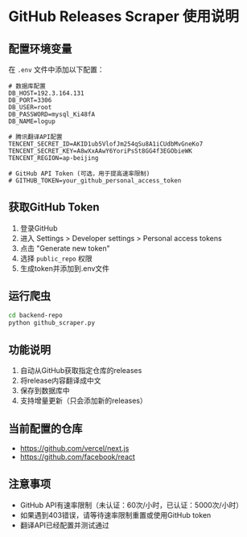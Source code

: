 # GitHub Releases Scraper 使用说明

## 配置环境变量

在 `.env` 文件中添加以下配置：

```
# 数据库配置
DB_HOST=192.3.164.131
DB_PORT=3306
DB_USER=root
DB_PASSWORD=mysql_Ki48fA
DB_NAME=logup

# 腾讯翻译API配置
TENCENT_SECRET_ID=AKID1ub5VlofJm254qSu8A1iCUdbMvGneKo7
TENCENT_SECRET_KEY=A8wXxAAwY6YoriPsSt8GG4f3EGObieWK
TENCENT_REGION=ap-beijing

# GitHub API Token (可选，用于提高速率限制)
# GITHUB_TOKEN=your_github_personal_access_token
```

## 获取GitHub Token

1. 登录GitHub
2. 进入 Settings > Developer settings > Personal access tokens
3. 点击 "Generate new token"
4. 选择 `public_repo` 权限
5. 生成token并添加到.env文件

## 运行爬虫

```bash
cd backend-repo
python github_scraper.py
```

## 功能说明

1. 自动从GitHub获取指定仓库的releases
2. 将release内容翻译成中文
3. 保存到数据库中
4. 支持增量更新（只会添加新的releases）

## 当前配置的仓库

- https://github.com/vercel/next.js
- https://github.com/facebook/react

## 注意事项

- GitHub API有速率限制（未认证：60次/小时，已认证：5000次/小时）
- 如果遇到403错误，请等待速率限制重置或使用GitHub token
- 翻译API已经配置并测试通过